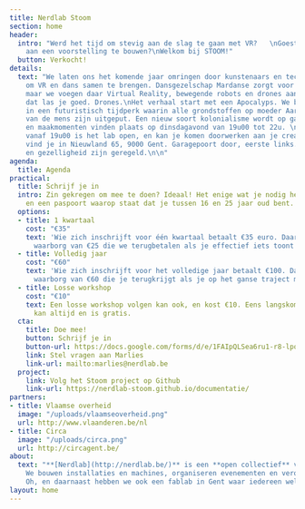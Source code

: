 ```yaml
---
title: Nerdlab Stoom
section: home
header:
  intro: "Werd het tijd om stevig aan de slag te gaan met VR?   \nGoesting om in bende
    aan een voorstelling te bouwen?\nWelkom bij STOOM!"
  button: Verkocht!
details:
  text: "We laten ons het komende jaar omringen door kunstenaars en technisch experts
    om VR en dans samen te brengen. Dansgezelschap Mardanse zorgt voor de choreografie
    maar we voegen daar Virtual Reality, bewegende robots en drones aan toe.\nJep,
    dat las je goed. Drones.\nHet verhaal start met een Apocalyps. We bevinden ons
    in een futuristisch tijdperk waarin alle grondstoffen op moeder Aarde door toedoen
    van de mens zijn uitgeput. Een nieuw soort kolonialisme wordt op gang gebracht.\n\nWorkshops
    en maakmomenten vinden plaats op dinsdagavond van 19u00 tot 22u. \nElke woensdagavond
    vanaf 19u00 is het lab open, en kan je komen doorwerken aan je creatie. Nerdlab
    vind je in Nieuwland 65, 9000 Gent. Garagepoort door, eerste links. Verzekering
    en gezelligheid zijn geregeld.\n\n"
agenda:
  title: Agenda
practical:
  title: Schrijf je in
  intro: Zin gekregen om mee te doen? Ideaal! Het enige wat je nodig hebt is een laptop
    en een paspoort waarop staat dat je tussen 16 en 25 jaar oud bent.
  options:
  - title: 1 kwartaal
    cost: "€35"
    text: 'Wie zich inschrijft voor één kwartaal betaalt €35 euro. Daarin zit een
      waarborg van €25 die we terugbetalen als je effectief iets toont op een evenement. '
  - title: Volledig jaar
    cost: "€60"
    text: 'Wie zich inschrijft voor het volledige jaar betaalt €100. Daarin zit een
      waarborg van €60 die je terugkrijgt als je op het ganse traject mee loopt. '
  - title: Losse workshop
    cost: "€10"
    text: Een losse workshop volgen kan ook, en kost €10. Eens langskomen op een werkmoment
      kan altijd en is gratis.
  cta:
    title: Doe mee!
    button: Schrijf je in
    button-url: https://docs.google.com/forms/d/e/1FAIpQLSea6ru1-r8-lpqlmmpsBAgrIBCkENQDwyFg_B_syE3Dx-HB7w/viewform
    link: Stel vragen aan Marlies
    link-url: mailto:marlies@nerdlab.be
  project:
    link: Volg het Stoom project op Github
    link-url: https://nerdlab-stoom.github.io/documentatie/
partners:
- title: Vlaamse overheid
  image: "/uploads/vlaamseoverheid.png"
  url: http://www.vlaanderen.be/nl
- title: Circa
  image: "/uploads/circa.png"
  url: http://circagent.be/
about:
  text: "**[Nerdlab](http://nerdlab.be/)** is een **open collectief** van **makers**.
    We bouwen installaties en machines, organiseren evenementen en veroveren de wereld.
    Oh, en daarnaast hebben we ook een fablab in Gent waar iedereen welkom is."
layout: home
---
```


